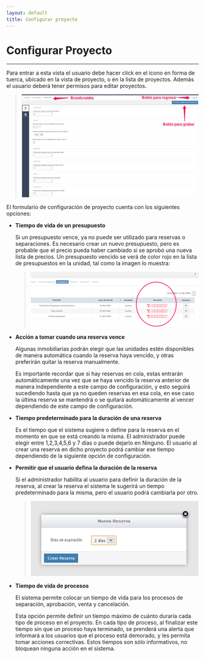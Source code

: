 ```yaml
---
layout: default
title: Configurar proyecto
---
```


# Configurar Proyecto
---------------------------------------
  Para entrar a esta vista el usuario debe hacer click en el ícono en forma de tuerca, ubicado en la vista de proyecto, o en la lista de proyectos. Además el usuario deberá tener permisos para editar proyectos.

  >![Configurar proyecto](/images/configurarproyecto.png)
  
  El formulario de configuración de proyecto cuenta con los siguientes opciones:

  - **Tiempo de vida de un presupuesto**  

  	Si un presupuesto vence, ya no puede ser utilizado para reservas o separaciones. Es necesario crear un nuevo presupuesto, pero es probable que el precio pueda haber cambiado si se aprobó una nueva lista de precios. Un presupuesto vencido se verá de color rojo en la lista de presupuestos en la unidad, tal como la imagen lo muestra:

  	>![Presupuesto vencido](/images/presupuestovencido.png)	

  - **Acción a tomar cuando una reserva vence**
  	
  	Algunas inmobiliarias podrán elegir que las unidades estén disponibles de manera automática cuando la reserva haya vencido, y otras preferirán quitar la reserva manualmente.
  	
  	Es importante recordar que si hay reservas en cola, estas entrarán automáticamente una vez que se haya vencido la reserva anterior de manera independiente a este campo de configuración, y esto seguirá sucediendo hasta que ya no queden reservas en esa cola, en ese caso la última reserva se mantendrá o se quitará automáticamente al vencer dependiendo de este campo de configuración.

  - **Tiempo predeterminado para la duración de una reserva**

  	Es el tiempo que el sistema sugiere o define para la reserva en el momento en que se está creando la misma. El administrador puede elegir entre 1,2,3,4,5,6 y 7 días o puede dejarlo en Ninguno. El usuario al crear una reserva en dicho proyecto podrá cambiar ese tiempo dependiendo de la siguiente opción de configuración.

  - **Permitir que el usuario defina la duración de la reserva**

  	Si el administrador habilita al usuario para definir la duración de la reserva, al crear la reserva el sistema le sugerirá un tiempo predeterminado para la misma, pero el usuario podrá cambiarla por otro.

 	>![Creando reserva](/images/creareserva.png)	

  - **Tiempo de vida de procesos**

  	El sistema permite colocar un tiempo de vida para los procesos de separación, aprobación, venta y cancelación.

  	Esta opción permite definir un tiempo máximo de cuánto duraría cada tipo de proceso en el proyecto. En cada tipo de proceso, al finalizar este tiempo sin que un proceso haya terminado, se prenderá una alerta que informará a los usuarios que el proceso está demorado, y les permita tomar acciones correctivas. Estos tiempos son sólo informativos, no bloquean ninguna acción en el sistema.

